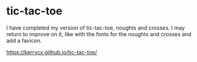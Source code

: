 # tic-tac-toe
I have completed my version of tic-tac-toe, noughts and crosses. 
I may return to improve on it, like with the fonts for the noughts and crosses and add a favicon.

https://kerrycx.github.io/tic-tac-toe/
